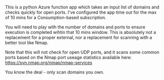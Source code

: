 This is a python Azure function app which takes an input list of domains and checks quickly for open ports.
I've configured the app time out for the max of 10 mins for a Consumption-based subscription.

You will need to play with the number of domains and ports to ensure execution is completed wihtin that 10 mins window.
This is absolutely not a replacement for a proper external, nor a replacement for scanning with a better tool like Nmap.

Note that this will not check for open UDP ports, and it scans some common ports based on the Nmap port useage statistics available here: https://svn.nmap.org/nmap/nmap-services

You know the deal - only scan domains you own.
